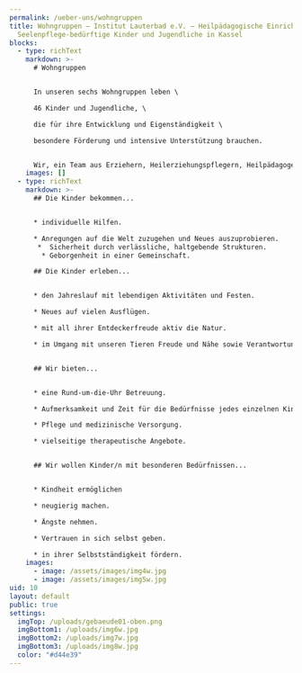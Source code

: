 ```yaml
---
permalink: /ueber-uns/wohngruppen
title: Wohngruppen – Institut Lauterbad e.V. – Heilpädagogische Einrichtung für
  Seelenpflege-bedürftige Kinder und Jugendliche in Kassel
blocks:
  - type: richText
    markdown: >-
      # Wohngruppen


      In unseren sechs Wohngruppen leben \

      46 Kinder und Jugendliche, \

      die für ihre Entwicklung und Eigenständigkeit \

      besondere Förderung und intensive Unterstützung brauchen.


      Wir, ein Team aus Erziehern, Heilerziehungspflegern, Heilpädagogen und Sozialpädagogen, begleiten die Kinder und Jugendlichen in deren Lebensalltag.
    images: []
  - type: richText
    markdown: >-
      ## Die Kinder bekommen...


      * individuelle Hilfen.

      * Anregungen auf die Welt zuzugehen und Neues auszuprobieren.
       *  Sicherheit durch verlässliche, haltgebende Strukturen.
        * Geborgenheit in einer Gemeinschaft.

      ## Die Kinder erleben...


      * den Jahreslauf mit lebendigen Aktivitäten und Festen.

      * Neues auf vielen Ausflügen.

      * mit all ihrer Entdeckerfreude aktiv die Natur.

      * im Umgang mit unseren Tieren Freude und Nähe sowie Verantwortung zu übernehmen.


      ## Wir bieten...


      * eine Rund-um-die-Uhr Betreuung.

      * Aufmerksamkeit und Zeit für die Bedürfnisse jedes einzelnen Kindes.

      * Pflege und medizinische Versorgung.

      * vielseitige therapeutische Angebote.


      ## Wir wollen Kinder/n mit besonderen Bedürfnissen...


      * Kindheit ermöglichen

      * neugierig machen.

      * Ängste nehmen.

      * Vertrauen in sich selbst geben. 

      * in ihrer Selbstständigkeit fördern.
    images:
      - image: /assets/images/img4w.jpg
      - image: /assets/images/img5w.jpg
uid: 10
layout: default
public: true
settings:
  imgTop: /uploads/gebaeude01-oben.png
  imgBottom1: /uploads/img6w.jpg
  imgBottom2: /uploads/img7w.jpg
  imgBottom3: /uploads/img8w.jpg
  color: "#d44e39"
---
```

